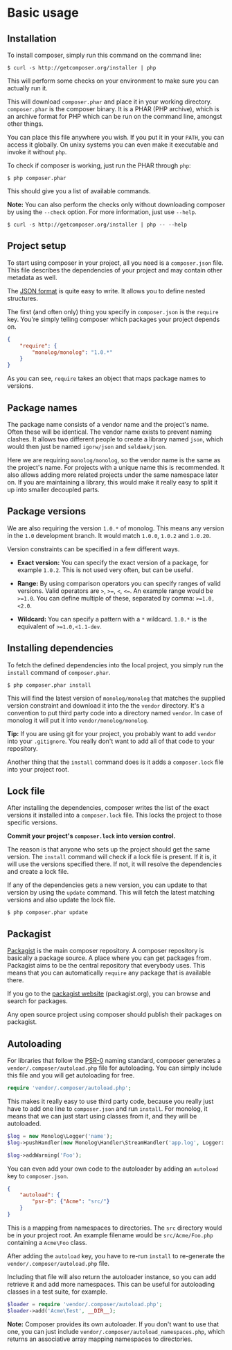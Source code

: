 # Basic usage

## Installation

To install composer, simply run this command on the command line:

    $ curl -s http://getcomposer.org/installer | php

This will perform some checks on your environment to make sure you can
actually run it.

This will download `composer.phar` and place it in your working directory.
`composer.phar` is the composer binary. It is a PHAR (PHP archive), which
is an archive format for PHP which can be run on the command line, amongst
other things.

You can place this file anywhere you wish. If you put it in your `PATH`,
you can access it globally. On unixy systems you can even make it
executable and invoke it without `php`.

To check if composer is working, just run the PHAR through `php`:

    $ php composer.phar

This should give you a list of available commands.

**Note:** You can also perform the checks only without downloading composer
by using the `--check` option. For more information, just use `--help`.

    $ curl -s http://getcomposer.org/installer | php -- --help

## Project setup

To start using composer in your project, all you need is a `composer.json` file. This file describes the dependencies of your project and may contain
other metadata as well.

The [JSON format](http://json.org/) is quite easy to write. It allows you to
define nested structures.

The first (and often only) thing you specify in `composer.json` is the
`require` key. You're simply telling composer which packages your project
depends on.

```json
{
    "require": {
        "monolog/monolog": "1.0.*"
    }
}
```

As you can see, `require` takes an object that maps package names to versions.

## Package names

The package name consists of a vendor name and the project's name. Often these
will be identical. The vendor name exists to prevent naming clashes. It allows
two different people to create a library named `json`, which would then just be
named `igorw/json` and `seldaek/json`.

Here we are requiring `monolog/monolog`, so the vendor name is the same as the
project's name. For projects with a unique name this is recommended. It also
allows adding more related projects under the same namespace later on. If you
are maintaining a library, this would make it really easy to split it up into
smaller decoupled parts.

## Package versions

We are also requiring the version `1.0.*` of monolog. This means any version
in the `1.0` development branch. It would match `1.0.0`, `1.0.2` and `1.0.20`.

Version constraints can be specified in a few different ways.

* **Exact version:** You can specify the exact version of a package, for
  example `1.0.2`. This is not used very often, but can be useful.

* **Range:** By using comparison operators you can specify ranges of valid
  versions. Valid operators are `>`, `>=`, `<`, `<=`. An example range would be `>=1.0`. You can define multiple of these, separated by comma:
  `>=1.0,<2.0`.

* **Wildcard:** You can specify a pattern with a `*` wildcard. `1.0.*` is the equivalent of `>=1.0,<1.1-dev`.

## Installing dependencies

To fetch the defined dependencies into the local project, you simply run the
`install` command of `composer.phar`.

    $ php composer.phar install

This will find the latest version of `monolog/monolog` that matches the
supplied version constraint and download it into the the `vendor` directory.
It's a convention to put third party code into a directory named `vendor`.
In case of monolog it will put it into `vendor/monolog/monolog`.

**Tip:** If you are using git for your project, you probably want to add
`vendor` into your `.gitignore`. You really don't want to add all of that
code to your repository.

Another thing that the `install` command does is it adds a `composer.lock` file
into your project root.

## Lock file

After installing the dependencies, composer writes the list of the exact
versions it installed into a `composer.lock` file. This locks the project
to those specific versions.

**Commit your project's `composer.lock` into version control.**

The reason is that anyone who sets up the project should get the same version.
The `install` command will check if a lock file is present. If it is, it will
use the versions specified there. If not, it will resolve the dependencies and
create a lock file.

If any of the dependencies gets a new version, you can update to that version
by using the `update` command. This will fetch the latest matching versions and
also update the lock file.

    $ php composer.phar update

## Packagist

[Packagist](http://packagist.org/) is the main composer repository. A composer repository is basically a package source. A place where you can get packages from. Packagist aims to be the central repository that everybody uses. This means that you can automatically `require` any package that is available there.

If you go to the [packagist website](http://packagist.org/) (packagist.org), you can browse and search for packages.

Any open source project using composer should publish their packages on packagist.

## Autoloading

For libraries that follow the [PSR-0](https://github.com/php-fig/fig-standards/blob/master/accepted/PSR-0.md) naming standard, composer generates
a `vendor/.composer/autoload.php` file for autoloading. You can simply include this file and you will get autoloading for free.

```php
require 'vendor/.composer/autoload.php';
```

This makes it really easy to use third party code, because you really just have to add one line to `composer.json` and run `install`. For monolog, it means that we can just start using classes from it, and they will be autoloaded.

```php
$log = new Monolog\Logger('name');
$log->pushHandler(new Monolog\Handler\StreamHandler('app.log', Logger::WARNING));

$log->addWarning('Foo');
```

You can even add your own code to the autoloader by adding an `autoload` key to `composer.json`.

```json
{
    "autoload": {
        "psr-0": {"Acme": "src/"}
    }
}
```

This is a mapping from namespaces to directories. The `src` directory would be in your project root. An example filename would be `src/Acme/Foo.php` containing a `Acme\Foo` class.

After adding the `autoload` key, you have to re-run `install` to re-generate the `vendor/.composer/autoload.php` file.

Including that file will also return the autoloader instance, so you can add retrieve it and add more namespaces. This can be useful for autoloading classes in a test suite, for example.

```php
$loader = require 'vendor/.composer/autoload.php';
$loader->add('Acme\Test', __DIR__);
```

**Note:** Composer provides its own autoloader. If you don't want to use that one, you can just include `vendor/.composer/autoload_namespaces.php`, which returns an associative array mapping namespaces to directories.

